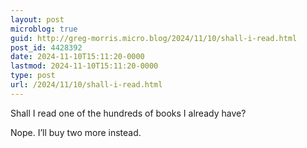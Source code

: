 ```yaml
---
layout: post
microblog: true
guid: http://greg-morris.micro.blog/2024/11/10/shall-i-read.html
post_id: 4428392
date: 2024-11-10T15:11:20-0000
lastmod: 2024-11-10T15:11:20-0000
type: post
url: /2024/11/10/shall-i-read.html
---
```

Shall I read one of the hundreds of books I already have?

Nope. I’ll buy two more instead. 
